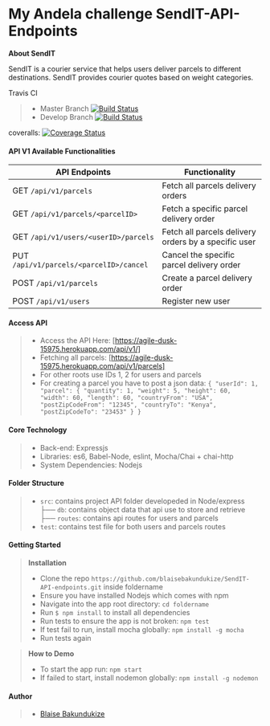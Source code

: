 # My Andela challenge SendIT-API-Endpoints

**About SendIT**

SendIT is a courier service that helps users deliver parcels to different destinations. SendIT provides courier quotes based on weight categories.


Travis CI
> - Master Branch [![Build Status](https://travis-ci.org/blaisebakundukize/SendIT-API-endpoints.svg?branch=master)](https://travis-ci.org/blaisebakundukize/SendIT-API-endpoints)
> - Develop Branch [![Build Status](https://travis-ci.org/blaisebakundukize/SendIT-API-endpoints.svg?branch=develop)](https://travis-ci.org/blaisebakundukize/SendIT-API-endpoints)

coveralls: [![Coverage Status](https://coveralls.io/repos/github/blaisebakundukize/SendIT-API-endpoints/badge.svg?branch=master)](https://coveralls.io/github/blaisebakundukize/SendIT-API-endpoints?branch=master)

#### API V1 Available Functionalities

| API Endpoints | Functionality |
| ---| ---|
| GET `/api/v1/parcels` | Fetch all parcels delivery orders |
| GET `/api/v1/parcels/<parcelID>` | Fetch a specific parcel delivery order |
| GET `/api/v1/users/<userID>/parcels` | Fetch all parcels delivery orders by a specific user |
| PUT `/api/v1/parcels/<parcelID>/cancel` | Cancel the specific parcel delivery order |
| POST `/api/v1/parcels` | Create a parcel delivery order |
| POST `/api/v1/users` | Register new user |

#### Access API

> - Access the API Here: [https://agile-dusk-15975.herokuapp.com/api/v1/]
> - Fetching all parcels: [https://agile-dusk-15975.herokuapp.com/api/v1/parcels]
> - For other roots use IDs 1, 2 for users and parcels
> - For creating a parcel you have to post a json data: 
`{
	"userId": 1,
	"parcel": {
		"quantity": 1,
		"weight": 5,
		"height": 60,
		"width": 60,
		"length": 60,
		"countryFrom": "USA",
		"postZipCodeFrom": "12345",
		"countryTo": "Kenya",
		"postZipCodeTo": "23453"
	}
}`


#### Core Technology
> - Back-end: Expressjs
> - Libraries: es6, Babel-Node, eslint, Mocha/Chai + chai-http
> - System Dependencies: Nodejs

#### Folder Structure
> - `src`: contains project API folder developeded in Node/express
      ├── `db`: contains object data that api use to store and retrieve
      ├── `routes`: contains api routes for users and parcels
> - `test`: contains test file for both users and parcels routes

#### Getting Started
> **Installation**
> - Clone the repo `https://github.com/blaisebakundukize/SendIT-API-endpoints.git` inside foldername
> - Ensure you have installed Nodejs which comes with npm
> - Navigate into the app root directory: `cd foldername`
> - Run `$ npm install` to install all dependencies
> - Run tests to ensure the app is not broken: `npm test`
> - If test fail to run, install mocha globally: `npm install -g mocha`
> - Run tests again

> **How to Demo**
> - To start the app run: `npm start`
> - If failed to start, install nodemon globally: `npm install -g nodemon`

#### Author
> - [Blaise Bakundukize](https://github.com/blaisebakundukize)
